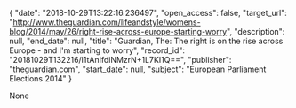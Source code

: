 {
  "date": "2018-10-29T13:22:16.236497", 
  "open_access": false, 
  "target_url": "http://www.theguardian.com/lifeandstyle/womens-blog/2014/may/26/right-rise-across-europe-starting-worry", 
  "description": null, 
  "end_date": null, 
  "title": "Guardian, The: The right is on the rise across Europe - and I'm starting to worry", 
  "record_id": "20181029T132216/l1tAnIfdiNMzrN+1L7KI1Q==", 
  "publisher": "theguardian.com", 
  "start_date": null, 
  "subject": "European Parliament Elections 2014"
}

None